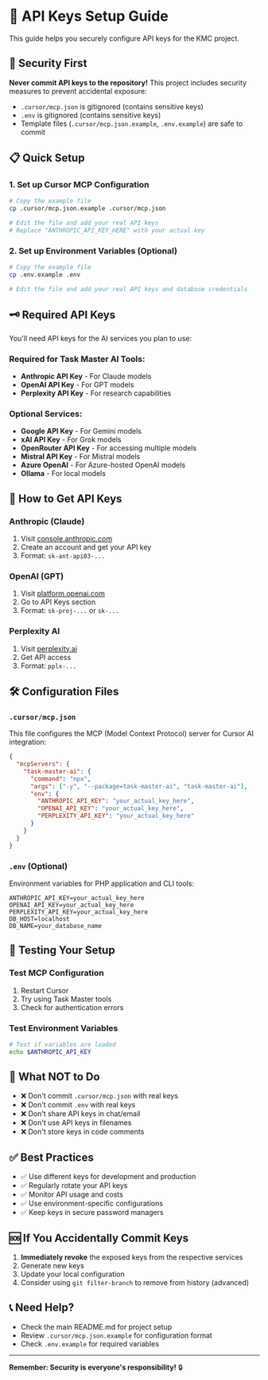 # 🔐 API Keys Setup Guide

This guide helps you securely configure API keys for the KMC project.

## 🚨 Security First

**Never commit API keys to the repository!** This project includes security measures to prevent accidental exposure:

- `.cursor/mcp.json` is gitignored (contains sensitive keys)
- `.env` is gitignored (contains sensitive keys)
- Template files (`.cursor/mcp.json.example`, `.env.example`) are safe to commit

## 📋 Quick Setup

### 1. Set up Cursor MCP Configuration

```bash
# Copy the example file
cp .cursor/mcp.json.example .cursor/mcp.json

# Edit the file and add your real API keys
# Replace "ANTHROPIC_API_KEY_HERE" with your actual key
```

### 2. Set up Environment Variables (Optional)

```bash
# Copy the example file
cp .env.example .env

# Edit the file and add your real API keys and database credentials
```

## 🗝️ Required API Keys

You'll need API keys for the AI services you plan to use:

### Required for Task Master AI Tools:

- **Anthropic API Key** - For Claude models
- **OpenAI API Key** - For GPT models
- **Perplexity API Key** - For research capabilities

### Optional Services:

- **Google API Key** - For Gemini models
- **xAI API Key** - For Grok models
- **OpenRouter API Key** - For accessing multiple models
- **Mistral API Key** - For Mistral models
- **Azure OpenAI** - For Azure-hosted OpenAI models
- **Ollama** - For local models

## 🔧 How to Get API Keys

### Anthropic (Claude)

1. Visit [console.anthropic.com](https://console.anthropic.com)
2. Create an account and get your API key
3. Format: `sk-ant-api03-...`

### OpenAI (GPT)

1. Visit [platform.openai.com](https://platform.openai.com)
2. Go to API Keys section
3. Format: `sk-proj-...` or `sk-...`

### Perplexity AI

1. Visit [perplexity.ai](https://www.perplexity.ai)
2. Get API access
3. Format: `pplx-...`

## 🛠️ Configuration Files

### `.cursor/mcp.json`

This file configures the MCP (Model Context Protocol) server for Cursor AI integration:

```json
{
  "mcpServers": {
    "task-master-ai": {
      "command": "npx",
      "args": ["-y", "--package=task-master-ai", "task-master-ai"],
      "env": {
        "ANTHROPIC_API_KEY": "your_actual_key_here",
        "OPENAI_API_KEY": "your_actual_key_here",
        "PERPLEXITY_API_KEY": "your_actual_key_here"
      }
    }
  }
}
```

### `.env` (Optional)

Environment variables for PHP application and CLI tools:

```env
ANTHROPIC_API_KEY=your_actual_key_here
OPENAI_API_KEY=your_actual_key_here
PERPLEXITY_API_KEY=your_actual_key_here
DB_HOST=localhost
DB_NAME=your_database_name
```

## 🧪 Testing Your Setup

### Test MCP Configuration

1. Restart Cursor
2. Try using Task Master tools
3. Check for authentication errors

### Test Environment Variables

```bash
# Test if variables are loaded
echo $ANTHROPIC_API_KEY
```

## 🚫 What NOT to Do

- ❌ Don't commit `.cursor/mcp.json` with real keys
- ❌ Don't commit `.env` with real keys
- ❌ Don't share API keys in chat/email
- ❌ Don't use API keys in filenames
- ❌ Don't store keys in code comments

## ✅ Best Practices

- ✅ Use different keys for development and production
- ✅ Regularly rotate your API keys
- ✅ Monitor API usage and costs
- ✅ Use environment-specific configurations
- ✅ Keep keys in secure password managers

## 🆘 If You Accidentally Commit Keys

1. **Immediately revoke** the exposed keys from the respective services
2. Generate new keys
3. Update your local configuration
4. Consider using `git filter-branch` to remove from history (advanced)

## 📞 Need Help?

- Check the main README.md for project setup
- Review `.cursor/mcp.json.example` for configuration format
- Check `.env.example` for required variables

---

**Remember: Security is everyone's responsibility!** 🔒
